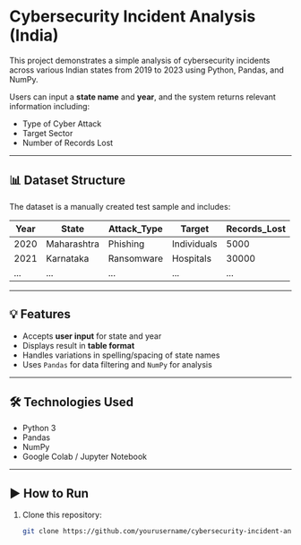 # Cybersecurity Incident Analysis (India)

This project demonstrates a simple analysis of cybersecurity incidents across various Indian states from 2019 to 2023 using Python, Pandas, and NumPy.

Users can input a **state name** and **year**, and the system returns relevant information including:

- Type of Cyber Attack
- Target Sector
- Number of Records Lost

---

## 📊 Dataset Structure

The dataset is a manually created test sample and includes:

| Year | State        | Attack_Type | Target      | Records_Lost |
|------|--------------|-------------|-------------|---------------|
| 2020 | Maharashtra  | Phishing    | Individuals | 5000          |
| 2021 | Karnataka    | Ransomware  | Hospitals   | 30000         |
| ...  | ...          | ...         | ...         | ...           |

---

## 💡 Features

- Accepts **user input** for state and year
- Displays result in **table format**
- Handles variations in spelling/spacing of state names
- Uses `Pandas` for data filtering and `NumPy` for analysis

---

## 🛠 Technologies Used

- Python 3
- Pandas
- NumPy
- Google Colab / Jupyter Notebook

---

## ▶️ How to Run

1. Clone this repository:
   ```bash
   git clone https://github.com/yourusername/cybersecurity-incident-analysis-india.git
